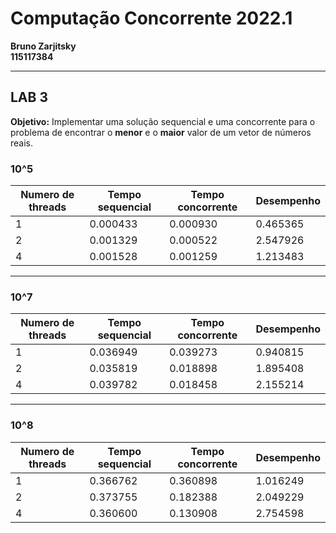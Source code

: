 # Computação Concorrente 2022.1
**Bruno Zarjitsky**<br>
**115117384**

***

## LAB 3

**Objetivo:** Implementar uma solução sequencial e uma concorrente para o problema de encontrar o **menor** e o **maior** valor de um vetor de números reais.


### 10^5

Numero de threads | Tempo sequencial | Tempo concorrente | Desempenho
----------------- |------------------|-------------------|------------
1 | 0.000433 | 0.000930 | 0.465365
2 | 0.001329 | 0.000522 | 2.547926
4 | 0.001528 | 0.001259 | 1.213483

***

### 10^7

Numero de threads | Tempo sequencial | Tempo concorrente | Desempenho
----------------- |------------------|-------------------|------------
1 | 0.036949 | 0.039273 | 0.940815
2 | 0.035819 | 0.018898 | 1.895408
4 | 0.039782 | 0.018458 | 2.155214

***

### 10^8

Numero de threads | Tempo sequencial | Tempo concorrente | Desempenho
----------------- |------------------|-------------------|------------
1 | 0.366762 | 0.360898 | 1.016249
2 | 0.373755 | 0.182388 | 2.049229
4 | 0.360600 | 0.130908 | 2.754598

